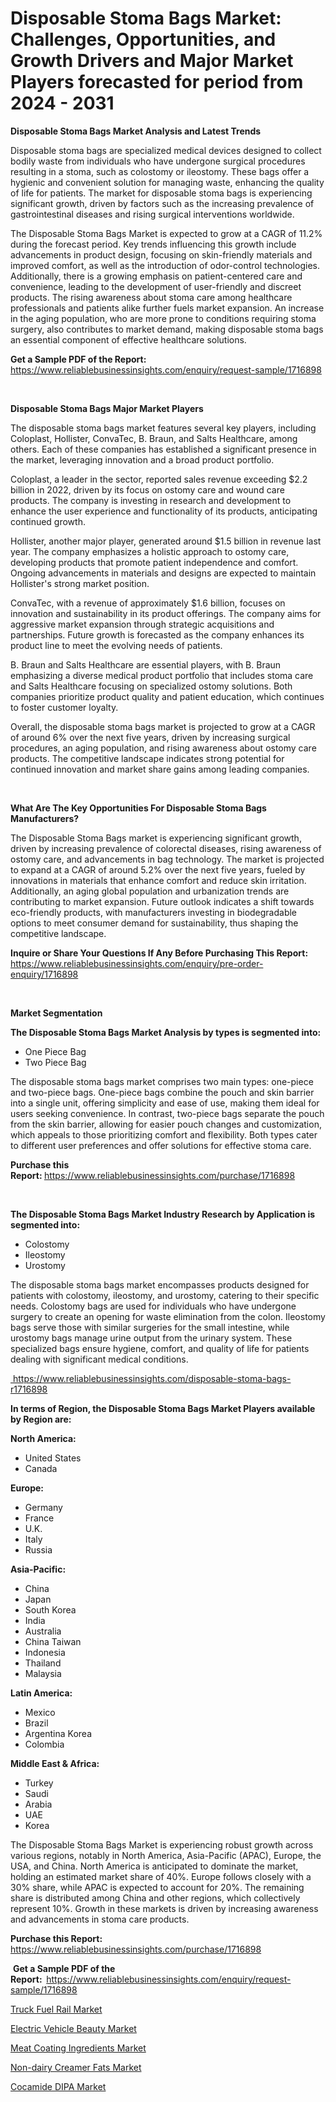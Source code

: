 <p><h1>Disposable Stoma Bags Market: Challenges, Opportunities, and Growth Drivers and Major Market Players forecasted for period from 2024 - 2031</h1></p><p><strong>Disposable Stoma Bags Market Analysis and Latest Trends</strong></p>
<p><p>Disposable stoma bags are specialized medical devices designed to collect bodily waste from individuals who have undergone surgical procedures resulting in a stoma, such as colostomy or ileostomy. These bags offer a hygienic and convenient solution for managing waste, enhancing the quality of life for patients. The market for disposable stoma bags is experiencing significant growth, driven by factors such as the increasing prevalence of gastrointestinal diseases and rising surgical interventions worldwide.</p><p>The Disposable Stoma Bags Market is expected to grow at a CAGR of 11.2% during the forecast period. Key trends influencing this growth include advancements in product design, focusing on skin-friendly materials and improved comfort, as well as the introduction of odor-control technologies. Additionally, there is a growing emphasis on patient-centered care and convenience, leading to the development of user-friendly and discreet products. The rising awareness about stoma care among healthcare professionals and patients alike further fuels market expansion. An increase in the aging population, who are more prone to conditions requiring stoma surgery, also contributes to market demand, making disposable stoma bags an essential component of effective healthcare solutions.</p></p>
<p><strong>Get a Sample PDF of the Report:&nbsp;</strong> <a href="https://www.reliablebusinessinsights.com/enquiry/request-sample/1716898?utm_campaign=1109&utm_medium=2&utm_source=Github&utm_content=ia&utm_term=10102024&utm_id=disposable-stoma-bags">https://www.reliablebusinessinsights.com/enquiry/request-sample/1716898</a></p>
<p>&nbsp;</p>
<p><strong>Disposable Stoma Bags Major Market Players</strong></p>
<p><p>The disposable stoma bags market features several key players, including Coloplast, Hollister, ConvaTec, B. Braun, and Salts Healthcare, among others. Each of these companies has established a significant presence in the market, leveraging innovation and a broad product portfolio.</p><p>Coloplast, a leader in the sector, reported sales revenue exceeding $2.2 billion in 2022, driven by its focus on ostomy care and wound care products. The company is investing in research and development to enhance the user experience and functionality of its products, anticipating continued growth.</p><p>Hollister, another major player, generated around $1.5 billion in revenue last year. The company emphasizes a holistic approach to ostomy care, developing products that promote patient independence and comfort. Ongoing advancements in materials and designs are expected to maintain Hollister's strong market position.</p><p>ConvaTec, with a revenue of approximately $1.6 billion, focuses on innovation and sustainability in its product offerings. The company aims for aggressive market expansion through strategic acquisitions and partnerships. Future growth is forecasted as the company enhances its product line to meet the evolving needs of patients.</p><p>B. Braun and Salts Healthcare are essential players, with B. Braun emphasizing a diverse medical product portfolio that includes stoma care and Salts Healthcare focusing on specialized ostomy solutions. Both companies prioritize product quality and patient education, which continues to foster customer loyalty.</p><p>Overall, the disposable stoma bags market is projected to grow at a CAGR of around 6% over the next five years, driven by increasing surgical procedures, an aging population, and rising awareness about ostomy care products. The competitive landscape indicates strong potential for continued innovation and market share gains among leading companies.</p></p>
<p>&nbsp;</p>
<p><strong>What Are The Key Opportunities For Disposable Stoma Bags Manufacturers?</strong></p>
<p><p>The Disposable Stoma Bags market is experiencing significant growth, driven by increasing prevalence of colorectal diseases, rising awareness of ostomy care, and advancements in bag technology. The market is projected to expand at a CAGR of around 5.2% over the next five years, fueled by innovations in materials that enhance comfort and reduce skin irritation. Additionally, an aging global population and urbanization trends are contributing to market expansion. Future outlook indicates a shift towards eco-friendly products, with manufacturers investing in biodegradable options to meet consumer demand for sustainability, thus shaping the competitive landscape.</p></p>
<p><strong>Inquire or Share Your Questions If Any Before Purchasing This Report:</strong> <a href="https://www.reliablebusinessinsights.com/enquiry/pre-order-enquiry/1716898?utm_campaign=1109&utm_medium=2&utm_source=Github&utm_content=ia&utm_term=10102024&utm_id=disposable-stoma-bags">https://www.reliablebusinessinsights.com/enquiry/pre-order-enquiry/1716898</a></p>
<p>&nbsp;</p>
<p><strong>Market Segmentation</strong></p>
<p><strong>The Disposable Stoma Bags Market Analysis by types is segmented into:</strong></p>
<p><ul><li>One Piece Bag</li><li>Two Piece Bag</li></ul></p>
<p><p>The disposable stoma bags market comprises two main types: one-piece and two-piece bags. One-piece bags combine the pouch and skin barrier into a single unit, offering simplicity and ease of use, making them ideal for users seeking convenience. In contrast, two-piece bags separate the pouch from the skin barrier, allowing for easier pouch changes and customization, which appeals to those prioritizing comfort and flexibility. Both types cater to different user preferences and offer solutions for effective stoma care.</p></p>
<p><strong>Purchase this Report:&nbsp;</strong><a href="https://www.reliablebusinessinsights.com/purchase/1716898?utm_campaign=1109&utm_medium=2&utm_source=Github&utm_content=ia&utm_term=10102024&utm_id=disposable-stoma-bags">https://www.reliablebusinessinsights.com/purchase/1716898</a></p>
<p>&nbsp;</p>
<p><strong>The Disposable Stoma Bags Market Industry Research by Application is segmented into:</strong></p>
<p><ul><li>Colostomy</li><li>Ileostomy</li><li>Urostomy</li></ul></p>
<p><p>The disposable stoma bags market encompasses products designed for patients with colostomy, ileostomy, and urostomy, catering to their specific needs. Colostomy bags are used for individuals who have undergone surgery to create an opening for waste elimination from the colon. Ileostomy bags serve those with similar surgeries for the small intestine, while urostomy bags manage urine output from the urinary system. These specialized bags ensure hygiene, comfort, and quality of life for patients dealing with significant medical conditions.</p></p>
<p><a href="https://www.reliablebusinessinsights.com/disposable-stoma-bags-r1716898?utm_campaign=1109&utm_medium=2&utm_source=Github&utm_content=ia&utm_term=10102024&utm_id=disposable-stoma-bags">&nbsp;https://www.reliablebusinessinsights.com/disposable-stoma-bags-r1716898</a></p>
<p><strong>In terms of Region, the Disposable Stoma Bags Market Players available by Region are:</strong></p>
<p>
    <p> <strong> North America: </strong>
        <ul>
            <li>United States</li>
            <li>Canada</li>
        </ul>
        </p> 
    <p> <strong> Europe: </strong>
        <ul>
            <li>Germany</li>
            <li>France</li>
            <li>U.K.</li>
            <li>Italy</li>
            <li>Russia</li>
        </ul>
        </p> 
    <p> <strong> Asia-Pacific: </strong>
        <ul>
            <li>China</li>
            <li>Japan</li>
            <li>South Korea</li>
            <li>India</li>
            <li>Australia</li>
            <li>China Taiwan</li>
            <li>Indonesia</li>
            <li>Thailand</li>
            <li>Malaysia</li>
        </ul>
        </p> 
    <p> <strong> Latin America: </strong>
        <ul>
            <li>Mexico</li>
            <li>Brazil</li>
            <li>Argentina Korea</li>
            <li>Colombia</li>
        </ul>
        </p> 
    <p> <strong> Middle East & Africa: </strong>
        <ul>
            <li>Turkey</li>
            <li>Saudi</li>
            <li>Arabia</li>
            <li>UAE</li>
            <li>Korea</li>
        </ul>
    </p>
    </p>
<p><p>The Disposable Stoma Bags Market is experiencing robust growth across various regions, notably in North America, Asia-Pacific (APAC), Europe, the USA, and China. North America is anticipated to dominate the market, holding an estimated market share of 40%. Europe follows closely with a 30% share, while APAC is expected to account for 20%. The remaining share is distributed among China and other regions, which collectively represent 10%. Growth in these markets is driven by increasing awareness and advancements in stoma care products.</p></p>
<p><strong>Purchase this Report: </strong><a href="https://www.reliablebusinessinsights.com/purchase/1716898?utm_campaign=1109&utm_medium=2&utm_source=Github&utm_content=ia&utm_term=10102024&utm_id=disposable-stoma-bags">https://www.reliablebusinessinsights.com/purchase/1716898</a></p>
<p>&nbsp;<strong>Get a Sample PDF of the Report:&nbsp;&nbsp;</strong><a href="https://www.reliablebusinessinsights.com/enquiry/request-sample/1716898?utm_campaign=1109&utm_medium=2&utm_source=Github&utm_content=ia&utm_term=10102024&utm_id=disposable-stoma-bags">https://www.reliablebusinessinsights.com/enquiry/request-sample/1716898</a></p>
<p><strong></strong></p>
<p><p><a href="https://www.linkedin.com/pulse/navigating-global-truck-fuel-rail-market-from-trends-strategy-bqg0e?utm_campaign=1109&utm_medium=2&utm_source=Github&utm_content=ia&utm_term=10102024&utm_id=disposable-stoma-bags">Truck Fuel Rail Market</a></p><p><a href="https://www.linkedin.com/pulse/global-electric-vehicle-beauty-market-status-2024-2031-forecast-dlque?utm_campaign=1109&utm_medium=2&utm_source=Github&utm_content=ia&utm_term=10102024&utm_id=disposable-stoma-bags">Electric Vehicle Beauty Market</a></p><p><a href="https://issuu.com/reportprime-2/docs/meat-coating-ingredients-market-siz_1cd709dbb7179a?utm_campaign=1109&utm_medium=2&utm_source=Github&utm_content=ia&utm_term=10102024&utm_id=disposable-stoma-bags">Meat Coating Ingredients Market</a></p><p><a href="https://issuu.com/reportprime-2/docs/non-dairy-creamer-fats-market-size-_82d100f1d43cae?utm_campaign=1109&utm_medium=2&utm_source=Github&utm_content=ia&utm_term=10102024&utm_id=disposable-stoma-bags">Non-dairy Creamer Fats Market</a></p><p><a href="https://github.com/jewsiknacci2/Market-Research-Report-List-1/blob/main/cocamide-dipa-market.md?utm_campaign=1109&utm_medium=2&utm_source=Github&utm_content=ia&utm_term=10102024&utm_id=disposable-stoma-bags">Cocamide DIPA Market</a></p></p>